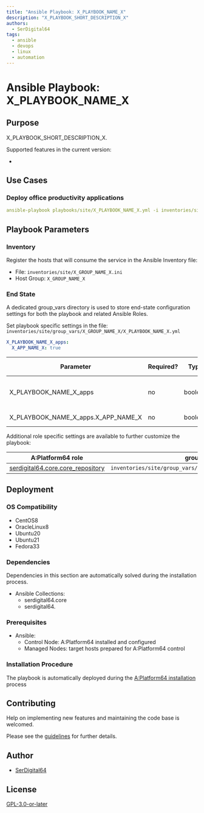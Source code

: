 ```yaml
---
title: "Ansible Playbook: X_PLAYBOOK_NAME_X"
description: "X_PLAYBOOK_SHORT_DESCRIPTION_X"
authors:
  - SerDigital64
tags:
  - ansible
  - devops
  - linux
  - automation
---
```


# Ansible Playbook: X_PLAYBOOK_NAME_X

## Purpose

X_PLAYBOOK_SHORT_DESCRIPTION_X.

Supported features in the current version:

-

## Use Cases

### Deploy office productivity applications

```yaml
ansible-playbook playbooks/site/X_PLAYBOOK_NAME_X.yml -i inventories/site/X_GROUP_NAME_X.ini
```

## Playbook Parameters

### Inventory

Register the hosts that will consume the service in the Ansible Inventory file:

- File: `inventories/site/X_GROUP_NAME_X.ini`
- Host Group: `X_GROUP_NAME_X`

### End State

A dedicated group_vars directory is used to store end-state configuration settings for both the playbook and related Ansible Roles.

Set playbook specific settings in the file: `inventories/site/group_vars/X_GROUP_NAME_X/X_PLAYBOOK_NAME_X.yml`

```yaml
X_PLAYBOOK_NAME_X_apps:
  X_APP_NAME_X: true
```

| Parameter                           | Required? | Type    | Default | Purpose / Value                           |
| ----------------------------------- | --------- | ------- | ------- | ----------------------------------------- |
| X_PLAYBOOK_NAME_X_apps              | no        | boolean | true    | Define what applications will be deployed |
| X_PLAYBOOK_NAME_X_apps.X_APP_NAME_X | no        | boolean | true    | Deploy the application?                   |

Additional role specific settings are available to further customize the playbook:

| A:Platform64 role                                                                | group_vars file                                                  |
| -------------------------------------------------------------------------------- | ---------------------------------------------------------------- |
| [serdigital64.core.core_repository](../roles/core_repository.md#role-parameters) | `inventories/site/group_vars/X_GROUP_NAME_X/core_repository.yml` |

## Deployment

### OS Compatibility

- CentOS8
- OracleLinux8
- Ubuntu20
- Ubuntu21
- Fedora33

### Dependencies

Dependencies in this section are automatically solved during the installation process.

- Ansible Collections:
  - serdigital64.core
  - serdigital64.

### Prerequisites

- Ansible:
  - Control Node: A:Platform64 installed and configured
  - Managed Nodes: target hosts prepared for A:Platform64 control

### Installation Procedure

The playbook is automatically deployed during the [A:Platform64 installation](/#installation) process

## Contributing

Help on implementing new features and maintaining the code base is welcomed.

Please see the [guidelines](../contributing/guidelines.md) for further details.

## Author

- [SerDigital64](https://github.com/serdigital64)

## License

[GPL-3.0-or-later](https://www.gnu.org/licenses/gpl-3.0.txt)

